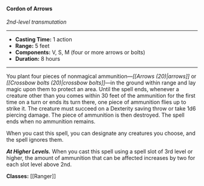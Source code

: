 #### Cordon of Arrows
*2nd-level transmutation*
___
- **Casting Time:** 1 action
- **Range:** 5 feet
- **Components:** V, S, M (four or more arrows or bolts)
- **Duration:** 8 hours
---
You plant four pieces of nonmagical ammunition—*[[Arrows (20)|arrows]]* or *[[Crossbow bolts (20)|crossbow bolts]]*—in the ground within range and lay magic upon them to protect an area. Until the spell ends, whenever a creature other than you comes within 30 feet of the ammunition for the first time on a turn or ends its turn there, one piece of ammunition flies up to strike it. The creature must succeed on a Dexterity saving throw or take 1d6 piercing damage. The piece of ammunition is then destroyed. The spell ends when no ammunition remains.

When you cast this spell, you can designate any creatures you choose, and the spell ignores them.

***At Higher Levels.*** When you cast this spell using a spell slot of 3rd level or higher, the amount of ammunition that can be affected increases by two for each slot level above 2nd.

**Classes:** [[Ranger]]
